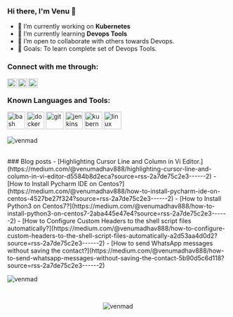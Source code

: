 ### Hi there, I'm Venu 👋

- 🔭 I’m currently working on **Kubernetes**
- 🌱 I’m currently learning **Devops Tools**
- 👯 I’m open to collaborate with others towards Devops.
- 🥅 Goals: To learn complete set of Devops Tools.

### Connect with me through:

<a href="https://www.linkedin.com/in/palugulavenumadhav/"> 
  <img align="left" alt="Linkedin Venumadhav" width="21px" src="https://cdn.jsdelivr.net/npm/simple-icons@3.0.1/icons/linkedin.svg" /> 
</a>
<a href="https://medium.com/@venumadhav888">
  <img align="left" alt="Medium Venu" width="21px" src="https://cdn.jsdelivr.net/npm/simple-icons@3.0.1/icons/medium.svg" />
</a>
<a href="https://fb.com/venmad">
  <img align="left" alt="FB Venu" width="21px" src="https://cdn.jsdelivr.net/npm/simple-icons@3.0.1/icons/facebook.svg" alt="venmad" />
</a>
<br />

### Known Languages and Tools:

<p align="left">
  <img src="https://www.vectorlogo.zone/logos/gnu_bash/gnu_bash-icon.svg" alt="bash" width="40" height="40"/> 
  <img src="https://devicons.github.io/devicon/devicon.git/icons/docker/docker-original-wordmark.svg" alt="docker" width="40" height="40"/> 
  <img src="https://www.vectorlogo.zone/logos/git-scm/git-scm-icon.svg" alt="git" width="40" height="40"/> 
  <img src="https://www.vectorlogo.zone/logos/jenkins/jenkins-icon.svg" alt="jenkins" width="40" height="40"/> 
  <img src="https://www.vectorlogo.zone/logos/kubernetes/kubernetes-icon.svg" alt="kubernetes" width="40" height="40"/> 
  <img src="https://devicons.github.io/devicon/devicon.git/icons/linux/linux-original.svg" alt="linux" width="40" height="40"/>
</p>

<p align="left">
  <img src="https://github-readme-stats.vercel.app/api/top-langs/?username=venmad&layout=compact&hide=html&theme=tokyonight&line_height=27" alt="venmad"/>
</p>

<br />
### Blog posts
<!-- BLOG-POST-LIST:START -->
- [Highlighting Cursor Line and Column in Vi Editor.](https://medium.com/@venumadhav888/highlighting-cursor-line-and-column-in-vi-editor-d5584b8d2eca?source=rss-2a7de75c2e3------2)
- [How to Install Pycharm IDE on Centos?](https://medium.com/@venumadhav888/how-to-install-pycharm-ide-on-centos-4527be27f324?source=rss-2a7de75c2e3------2)
- [How to Install Python3 on Centos7?](https://medium.com/@venumadhav888/how-to-install-python3-on-centos7-2aba445e47e4?source=rss-2a7de75c2e3------2)
- [How to Configure Custom Headers to the shell script files automatically?](https://medium.com/@venumadhav888/how-to-configure-custom-headers-to-the-shell-script-files-automatically-a2d53aa4d0d2?source=rss-2a7de75c2e3------2)
- [How to send WhatsApp messages without saving the contact?](https://medium.com/@venumadhav888/how-to-send-whatsapp-messages-without-saving-the-contact-5b90d5c6d118?source=rss-2a7de75c2e3------2)
<!-- BLOG-POST-LIST:END -->

<p align="left">
<img  src="https://github-readme-stats.vercel.app/api?username=venmad&show_icons=true&theme=tokyonight" alt="venmad" />
</p>

<br />

<p align="center"> <img src="https://komarev.com/ghpvc/?username=venmad" alt="venmad" /> </p>
